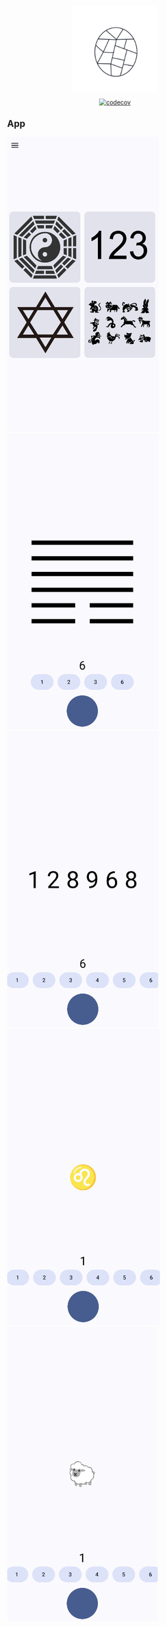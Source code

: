 <p align="center">
  <a href="https://github.com/aoeai/aoeai-qigua-android">
   <img alt="Divination-App-Logo" src="docs/images/readme/qg-logo.png" width="200">
  </a>
</p>

<p align="center">
  <a href="https://codecov.io/gh/aoeai/aoeai-qigua-android">
    <img alt="codecov" src="https://codecov.io/gh/aoeai/aoeai-qigua-android/graph/badge.svg?token=CW4CKIE6FS">
  </a>
</p>

## App 

![home](docs/images/readme/home.png)
![bagua](docs/images/readme/bagua.png)
![mumber](docs/images/readme/number.png)
![signs](docs/images/readme/twelve-zodiac-signs.png)
![animals](docs/images/readme/twelve-chinese-zodiac-animals.png)